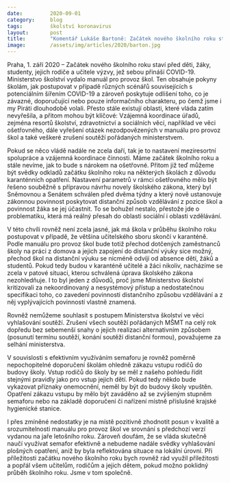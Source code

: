 ```yaml
---
date:         2020-09-01
category:     blog
tags:         školství koronavirus
layout:       post
title:        "Komentář Lukáše Bartoně: Začátek nového školního roku stále provázejí nejasnosti"
image:        /assets/img/articles/2020/barton.jpg
--- 
```



Praha, 1. září 2020 – Začátek nového školního roku staví před děti, žáky, studenty, jejich rodiče a učitele výzvy, jež sebou přináší COVID-19.  Ministerstvo školství vydalo manuál pro provoz škol. Ten obsahuje pokyny školám, jak postupovat v případě různých scénářů souvisejících s potenciálním šířením COVID-19 a zároveň poskytuje odlišení toho, co je závazné, doporučující nebo pouze informačního charakteru, po čemž jsme i my Piráti dlouhodobě volali. Přesto stále existují oblasti, které vláda zatím nevyřešila, a přitom mohou být klíčové: Vzájemná koordinace úřadů, zejména resortů školství, zdravotnictví a sociálních věcí, například ve věci ošetřovného, dále vyřešení otázek nezodpovězených v manuálu pro provoz škol a také veškeré zrušení soutěží pořádaných ministerstvem.

Pokud se něco vládě nadále ne zcela daří, tak je to nastavení meziresortní spolupráce a vzájemná koordinace činnosti. Máme začátek školního roku a stále nevíme, jak to bude s nárokem na ošetřovné. Přitom již teď můžeme být svědky odkladů začátku školního roku na některých školách z důvodu karanténních opatření. Nastavení parametrů v rámci ošetřovného mělo být řešeno souběžně s přípravou návrhu novely školského zákona, který byl Sněmovnou a Senátem schválen před dvěma týdny a který nově ustanovuje zákonnou povinnost poskytovat distanční způsob vzdělávání z pozice škol a povinnost žáka se jej účastnit. To se bohužel nestalo, přestože jde o problematiku, která má reálný přesah do oblasti sociální i oblasti vzdělávání.

V této chvíli rovněž není zcela jasné, jak má škola v průběhu školního roku postupovat v případě, že většina učitelského sboru skončí v karanténě. Podle manuálu pro provoz škol bude totiž přechod dotčených zaměstnanců školy na práci z domova a jejich zapojení do distanční výuky sice možný, přechod škol na distanční výuku se nicméně odvíjí od absence dětí, žáků a studentů. Pokud tedy budou v karanténě učitelé a žáci nikoliv, nacházíme se zcela v patové situaci, kterou schválená úprava školského zákona nezohledňuje. I to byl jeden z důvodů, proč jsme Ministerstvo školství kritizovali za nekoordinovaný a nesystémový přístup a nedostatečnou specifikaci toho, co zavedení povinnosti distančního způsobu vzdělávání a z něj vyplývajících povinností vlastně znamená.  

Rovněž nemůžeme souhlasit s postupem Ministerstva školství ve věci vyhlašování soutěží. Zrušení všech soutěží pořádaných MŠMT na celý rok dopředu bez sebemenší snahy o jejich realizaci alternativním způsobem (posunutí termínu soutěží, konání soutěží distanční formou), považujeme za selhání ministerstva.

V souvislosti s efektivním využíváním semaforu je rovněž poměrně nepochopitelné doporučení školám ohledně zákazu vstupu rodičů do budovy školy. Vstup rodičů do školy by se měl z našeho pohledu řídit stejnými pravidly jako pro vstup jejich dětí. Pokud tedy někdo bude vykazovat příznaky onemocnění, neměl by být do budovy školy vpuštěn. Opatření zákazu vstupu by mělo být zaváděno až se zvýšeným stupněm semaforu nebo na základě doporučení či nařízení místně příslušné krajské hygienické stanice.

I přes zmíněné nedostatky je na místě pozitivně zhodnotit posun v kvalitě a srozumitelnosti manuálu pro provoz škol ve srovnání s předchozí verzí vydanou na jaře letošního roku. Zároveň doufám, že se vláda skutečně naučí využívat semafor efektivně a nebudeme nadále svědky vyhlašování plošných opatření, aniž by byla reflektována situace na lokální úrovni. Při příležitosti začátku nového školního roku bych rovněž rád využil příležitosti a popřál všem učitelům, rodičům a jejich dětem, pokud možno poklidný průběh školního roku. Jsme v tom společně.

 

